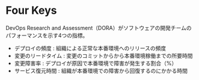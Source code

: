 # Four Keys
DevOps Research and Assessment（DORA）がソフトウェアの開発チームのパフォーマンスを示す4つの指標。

- デプロイの頻度 : 組織による正常な本番環境へのリリースの頻度
- 変更のリードタイム : 変更のコミットからから本番環境稼働までの所要時間
- 変更障害率 : デプロイが原因で本番環境で障害が発生する割合（%）
- サービス復元時間 : 組織が本番環境での障害から回復するのにかかる時間
